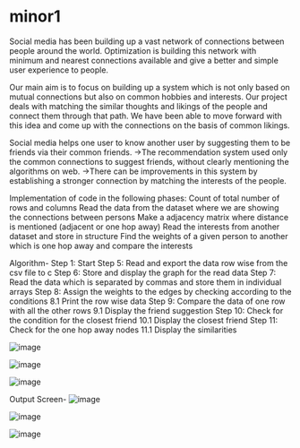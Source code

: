 # minor1
Social media has been building up a vast network of connections between people around the world. Optimization is building this network with minimum and 
nearest connections available and give a better and simple user experience to people.

Our main aim is to focus on building up a system which is not only based on mutual connections but also on common hobbies and interests.
 Our project deals with matching the similar thoughts and likings of the people and connect them through that path. We have been able to move
 forward with this idea and come up with the connections on the basis of common likings.
 
Social media helps one user to know another user by suggesting them to be friends via their common friends.
->The recommendation system used only the common connections to suggest friends, without clearly mentioning the algorithms on web.
->There can be improvements in this system by establishing a stronger connection by matching the interests of the people.


Implementation of code in the following phases:
Count of total number of rows and columns
Read the data from the dataset where we are showing the connections between persons
Make a adjacency matrix where distance is mentioned (adjacent or one hop away)
Read the interests from another dataset and store in structure
Find the weights of a given person to another which is one hop away and compare the interests


Algorithm-
Step 1: Start
Step 5: Read and export the data row wise from the csv file to c
Step 6: Store and display the graph for the read data
Step 7: Read the data which is separated by commas and store them in individual arrays
Step 8: Assign the weights to the edges by checking according to the conditions
	8.1 Print the row wise data
Step 9: Compare the data of one row with all the other rows
	9.1 Display the friend suggestion
Step 10: Check for the condition for the closest friend
	10.1 Display the closest friend
Step 11: Check for the one hop away nodes
	11.1 Display the similarities

![image](https://user-images.githubusercontent.com/33839706/210065891-37ea71db-09a3-4175-ada1-7b5f71b63fd1.png)


![image](https://user-images.githubusercontent.com/33839706/210065870-636d900e-5527-4cd7-a1ce-cdcb411d0cec.png)


![image](https://user-images.githubusercontent.com/33839706/210065413-7291a87e-b0f6-4711-aedd-a6c03729cbac.png)

Output Screen-
![image](https://user-images.githubusercontent.com/33839706/210065512-ee3fd76d-3f8d-49b5-8405-474f70e95e22.png)

![image](https://user-images.githubusercontent.com/33839706/210065538-fb259140-1391-48d6-a8b2-669d814ca2a3.png)

![image](https://user-images.githubusercontent.com/33839706/210065574-c0cd44ec-7dad-4fea-9419-17588f2eb637.png)





